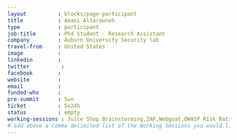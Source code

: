 ```yaml
---
layout          : blocks/page-participant
title           : Amani Altarawneh
type            : participant
job-title       : Phd Student - Research Assistant
company         : Auburn University Security lab
travel-from     : United States
image           :
linkedin        :
twitter          :
facebook        :
website         :
email           :
funded-who      :
pre-summit      : Sun
ticket          : 5x24h
status          : empty
working-sessions : Juice Shop Brainstorming,ZAP,Webgoat,OWASP Risk Rating Management Project,Bug Bounty Playbook,DoS Playbook,Women in Cyber,Data behind Owasp Top 10 2017,Top 10 Selection Criteria,OWASP Bug Bounty,The Future of Privacy,Writing Security Tests,Reverse Engineering APK's with Bytecodeviewer,Threat Modeling IoT Devices,Future of .Net Containers,OWASP Internet of Things Project,Ransomware Playbook
# add above a comma delimited list of the Working Sessions you would like to attend (use the session's title)
---
```


<!-- put more details about participant here -->
